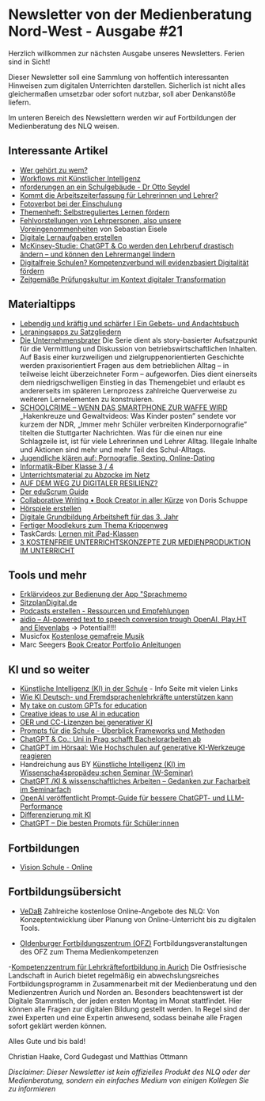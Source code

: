 # Newsletter von der Medienberatung Nord-West - Ausgabe #21

Herzlich willkommen zur nächsten Ausgabe unseres Newsletters. Ferien sind in Sicht!

Dieser Newsletter soll eine Sammlung von hoffentlich interessanten Hinweisen zum digitalen Unterrichten darstellen. Sicherlich ist nicht alles gleichermaßen umsetzbar oder sofort nutzbar, soll aber Denkanstöße liefern.

Im unteren Bereich des Newslettern werden wir auf Fortbildungen der Medienberatung des NLQ weisen.

## Interessante Artikel
- [Wer gehört zu wem?](https://digitalcourage.de/digitale-selbstverteidigung/wer-gehoert-zu-wem)
- [Workflows mit Künstlicher Intelligenz](https://joschafalck.de/workflows-mit-ki/)
- [nforderungen an ein Schulgebäude - Dr Otto Seydel](https://www.youtube.com/watch?v=Q_DFb5i5ZNY)
- [Kommt die Arbeitszeiterfassung für Lehrerinnen und Lehrer?](https://deutsches-schulportal.de/bildungswesen/kommt-die-arbeitszeiterfassung-fuer-lehrerinnen-und-lehrer/)
- [Fotoverbot bei der Einschulung](https://www.dr-datenschutz.de/fotoverbot-bei-der-einschulung/)
- [Themenheft: Selbstreguliertes Lernen fördern](https://www.edu.sot.tum.de/suf/fuer-lehrkraefte/selbstreguliertes-lernen/themenheft-selbstreguliertes-lernen-foerdern/)
- [Fehlvorstellungen von Lehrpersonen, also unsere Voreingenommenheiten](https://view.genial.ly/6421e15fb6a35a0019c4eef4/interactive-content-psychologie-furs-klassenzimmer) von Sebastian Eisele
- [Digitale Lernaufgaben erstellen](https://mebis.bycs.de/kategorien/mediendidaktik/themen-im-fokus-md/digla)
- [McKinsey-Studie: ChatGPT & Co werden den Lehrberuf drastisch ändern – und können den Lehrermangel lindern](https://www.news4teachers.de/2023/11/mckinsey-studie-chatgpt-co-werden-den-lehrberuf-drastisch-aendern-und-koennen-lehrermangel-lindern/)
- [Digitalfreie Schulen? Kompetenzverbund will evidenzbasiert Digitalität fördern](https://www.heise.de/hintergrund/Digitalfreie-Schulen-Kompetenzverbund-will-evidenzbasiert-Digitalitaet-foerdern-9545682.html?wt_mc=rss.red.ho.ho.atom.beitrag.beitrag)
- [Zeitgemäße Prüfungskultur im Kontext digitaler Transformation](https://www.bildung.digital/artikel/zeitgemaesse-pruefungskultur)

## Materialtipps
- [Lebendig und kräftig und schärfer I Ein Gebets- und Andachtsbuch](https://material.rpi-virtuell.de/material/lebendig-und-kraeftig-und-schaerfer-i-ein-gebets-und-andachtsbuch/)
- [Leraningsapps zu Satzgliedern](https://learningapps.org/view16435425)
- [Die Unternehmensbrater](https://mundo.schule/source/6512bb5222abea00794ab259)
  Die Serie dient als story-basierter Aufsatzpunkt für die Vermittlung und Diskussion von betriebswirtschaftlichen Inhalten. Auf Basis einer kurzweiligen und zielgruppenorientierten Geschichte werden praxisorientiert Fragen aus dem betrieblichen Alltag – in teilweise leicht überzeichneter Form – aufgeworfen. Dies dient einerseits dem niedrigschwelligen Einstieg in das Themengebiet und erlaubt es andererseits im späteren Lernprozess zahlreiche Querverweise zu weiteren Lernelementen zu konstruieren.
- [SCHOOLCRIME – WENN DAS SMARTPHONE ZUR WAFFE WIRD](https://www.smz-stuttgart.de/schoolcrime)
  „Hakenkreuze und Gewaltvideos: Was Kinder posten” sendete vor kurzem der NDR, „Immer mehr Schüler verbreiten Kinderpornografie” titelten die Stuttgarter Nachrichten. Was für die einen nur eine Schlagzeile ist, ist für viele Lehrerinnen und Lehrer Alltag. Illegale Inhalte und Aktionen sind mehr und mehr Teil des Schul-Alltags.
- [Jugendliche klären auf: Pornografie, Sexting, Online-Dating](https://www.klicksafe.de/news/jugendliche-klaeren-auf-pornografie-sexting-online-dating)
- [Informatik-Biber Klasse 3 / 4](https://learningapps.org/display?v=pkhex1u1c20)
- [Unterrichtsmaterial zu Abzocke im Netz](https://www.klicksafe.de/news/neues-unterrichtsmaterial-zu-abzocke-im-netz)
- [AUF DEM WEG ZU DIGITALER RESILIENZ?](https://www.vodafone-stiftung.de/wp-content/uploads/2023/09/Auf_dem_Weg_zu_digitaler_Resillienz-1.pdf)
- [Der eduScrum Guide](https://drive.google.com/file/d/1-96nRYSK8tcxN_SrBXkfnFFEfRcJH-zC/view)
- [Collaborative Writing • Book Creator in aller Kürze](https://read.bookcreator.com/5l70Te396zaCAWrd6EeQEatJsXk1/8urwUNKkSw-oxnRmXR35dw/hbuKn80fROK5vaF6IToLwQ) von Doris Schuppe
- [Hörspiele erstellen](https://padlet.com/marc_albrechthermanns/h-rspiele-erstellen-i4ml32emdoby)
- [Digitale Grundbildung Arbeitsheft für das 3. Jahr](https://bankhoferedu.com/2023/11/02/digitale-grundbildung-arbeitsheft-fuer-das-3-jahr/)
- [Fertiger Moodlekurs zum Thema Krippenweg](https://moodlelab.moodleschule.de/course/view.php?id=84)
- TaskCards: [Lernen mit iPad-Klassen](https://mz-bgl.taskcards.app/#/board/d77a83c5-aa2c-4c1e-8046-b8f4e45a4eb4/view?token=3a17d610-eb81-4098-adc2-705f07d2675a)
- [3 KOSTENFREIE UNTERRICHTSKONZEPTE ZUR MEDIENPRODUKTION IM UNTERRICHT](https://medienbox-nrw.de/schulmaterialien/#toggle-id-4-closed)

## Tools und mehr
- [Erklärvideos zur Bedienung der App "Sprachmemo](https://moodle1.lmz-bw.de/moodle/course/view.php?id=220&section=1#tabs-tree-start)
- [SitzplanDigital.de](https://sitzplandigital.de)
- [Podcasts erstellen - Ressourcen und Empfehlungen](https://padlet.com/aliciabankhofer/podcasts-erstellen-ressourcen-und-empfehlungen-naknp4fvkd0wymg5)
- [aidio – AI-powered text to speech conversion trough OpenAI, Play.HT and Elevenlabs](https://herrmayr.de/aidio-ai-powered-text-to-speech-conversion-trough-openai-play-ht-and-elevenlabs/) -> Potential!!!!
- Musicfox [Kostenlose gemafreie Musik](https://www.musicfox.com/info/kostenlose-gemafreie-musik/)
- Marc Seegers [Book Creator Portfolio Anleitungen](https://drive.google.com/drive/folders/1iAKHGRtdJfdRVgMweaiO3jgQzp28Steh)


## KI und so weiter
- [Künstliche Intelligenz (KI) in der Schule](https://www.bildungsserver.de/kuenstliche-intelligenz-in-der-schule-12990-de.html) - Info Seite mit vielen Links
- [Wie KI Deutsch- und Fremdsprachenlehrkräfte unterstützen kann](https://padlet.com/hpr1/wie-ki-deutsch-und-fremdsprachenlehrkr-fte-unterst-tzen-kann-aouz58rmo08o1cfl)
- [My take on custom GPTs for education](https://bankhoferedu.com/2023/11/15/my-take-on-custom-gpts-for-education/)
- [Creative ideas to use AI in education](https://creativehecommunity.wordpress.com/2023/06/23/oa-book-101-creative-ideas-to-use-ai-in-education/)
- [OER und CC-Lizenzen bei generativer KI](https://irights.info/artikel/oer-cc-lizenzen-generative-ki/32090)
- [Prompts für die Schule - Überblick Frameworks und Methoden](https://tools.fobizz.com/pinboard/public_boards/378a7794-e715-4e95-bb64-5e4dc70ddd75?token=7b202970d0a20102ab57625d8e227da1)
- [ChatGPT & Co.: Uni in Prag schafft Bachelorarbeiten ab](https://www.heise.de/news/ChatGPT-Co-Uni-schafft-Bachelorarbeiten-ab-9546851.html?wt_mc=rss.red.ho.ho.atom.beitrag.beitrag)
- [ChatGPT im Hörsaal: Wie Hochschulen auf generative KI-Werkzeuge reagieren](https://www.heise.de/hintergrund/ChatGPT-im-Hoersaal-Wie-Hochschulen-auf-generative-KI-Werkzeuge-reagieren-8431537.html)
- Handreichung aus BY [Künstliche Intelligenz (KI) im Wissenscha4spropädeu;schen Seminar (W-Seminar)](https://www.isb.bayern.de/fileadmin/user_upload/Gymnasium/Oberstufe/W-Seminar_G9/ISB_W-Seminar_KI-Handreichung.pdf)
- [ChatGPT /KI & wissenschaftliches Arbeiten – Gedanken zur Facharbeit im Seminarfach](https://unterrichten.digital/2023/11/26/chatgpt-ki-facharbeit-hausarbeit-seminarfach/)
- [OpenAI veröffentlicht Prompt-Guide für bessere ChatGPT- und LLM-Performance](https://the-decoder.de/openai-veroeffentlicht-prompt-guide-fuer-bessere-chatgpt-und-llm-performance/)
- [Differenzierung mit KI](https://www.taskcards.de/#/board/f5802959-bedc-40a4-a904-a94fb92f2fa5/view?token=75848707-b94d-4e18-b6f0-06edfc94a7b5)
- [ChatGPT – Die besten Prompts für Schüler:innen](https://astridbruggemann.com/chatgpt-die-besten-prompts-fuer-schuelerinnen/)

## Fortbildungen
- [Vision Schule - Online](https://app.guestoo.de/public/event/01b452e7-d8d8-4f96-96e2-22cfff2ada86)

## Fortbildungsübersicht

- [VeDaB](https://vedab.de/veran_suche.php?sachgebiet=&schulform=&such=Medienbildung&utm_campaign=Newsletter%20von%20der%20Medienberatung%20Nord-West&utm_medium=email&utm_source=Revue%20newsletter&veranstalter=)
Zahlreiche kostenlose Online-Angebote des NLQ: Von Konzeptentwicklung über Planung von Online-Unterricht bis zu digitalen Tools.

- [Oldenburger Fortbildungszentrum (OFZ)](https://uol.de/ofz/fortbildungsangebot)
Fortbildungsveranstaltungen des OFZ zum Thema Medienkompetenzen

-[Kompetenzzentrum für Lehrkräftefortbildung in Aurich](https://bildung.ostfriesischelandschaft.de/lfb/)
Die Ostfriesische Landschaft in Aurich bietet regelmäßig ein abwechslungsreiches Fortbildungsprogramm in Zusammenarbeit mit der Medienberatung und den Medienzentren Aurich und Norden an. Besonders beachtenswert ist der Digitale Stammtisch, der jeden ersten Montag im Monat stattfindet. Hier können alle Fragen zur digitalen Bildung gestellt werden. In Regel sind der zwei Experten und eine Expertin anwesend, sodass beinahe alle Fragen sofort geklärt werden können.


Alles Gute und bis bald!

Christian Haake, Cord Gudegast und Matthias Ottmann

_Disclaimer: Dieser Newsletter ist kein offizielles Produkt des NLQ oder der Medienberatung, sondern ein einfaches Medium von einigen Kollegen Sie zu informieren_